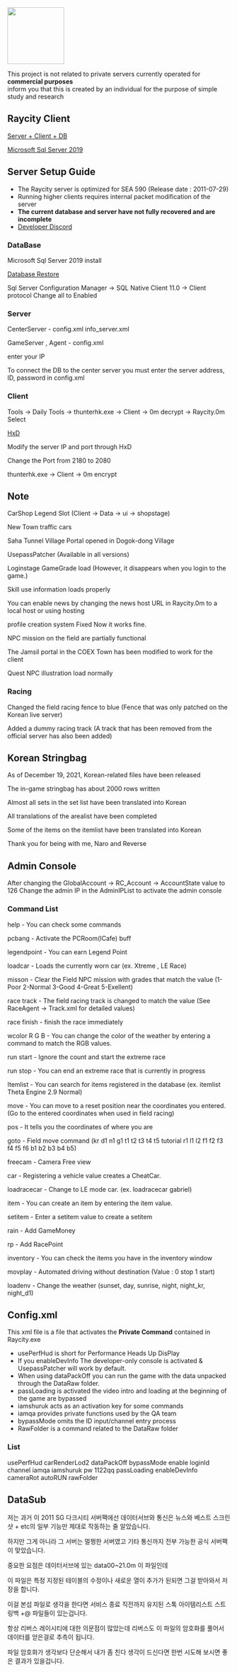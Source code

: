  <img src="https://raw.githubusercontent.com/imhatepython/Raycity/main/logo.png"  width="128" height="auto">
 
This project is not related to private servers currently operated for **commercial purposes**</br>
inform you that this is created by an individual for the purpose of simple study and research

## Raycity Client
[Server + Client + DB](https://drive.google.com/file/d/1FqvwlxtqDCkRy7KGYMwytcfSkeZxE_gc/view?usp=share_link)

[Microsoft Sql Server 2019](https://www.microsoft.com/ko-kr/sql-server/sql-server-downloads)

## Server Setup Guide
- The Raycity server is optimized for SEA 590 (Release date : 2011-07-29)
- Running higher clients requires internal packet modification of the server
- **The current database and server have not fully recovered and are incomplete**
- [Developer Discord](https://discord.gg/DRBYQnpS5S) <!-- Discord Channel with pink princess and sick people  If you check this out. Run away from this game -->
### DataBase
Microsoft Sql Server 2019 install

[Database Restore](https://learn.microsoft.com/en-us/sql/relational-databases/backup-restore/restore-a-database-backup-using-ssms?view=sql-server-ver16)

Sql Server Configuration Manager ->  SQL Native Client 11.0 -> Client protocol Change all to Enabled

### Server
CenterServer - config.xml info_server.xml

GameServer , Agent - config.xml

enter your IP
</br>

To connect the DB to the center server you must enter the server address, ID, password in config.xml

### Client
Tools -> Daily Tools -> thunterhk.exe -> Client -> 0m decrypt -> Raycity.0m Select

[HxD](https://mh-nexus.de/en/downloads.php?product=HxD20)

Modify the server IP and port through HxD

Change the Port from 2180 to 2080

thunterhk.exe -> Client -> 0m encrypt

## Note
CarShop Legend Slot (Client -> Data -> ui -> shopstage)

New Town traffic cars

Saha Tunnel Village Portal opened in Dogok-dong Village

UsepassPatcher (Available in all versions)

Loginstage GameGrade load (However, it disappears when you login to the game.) 

Skill use information loads properly

You can enable news by changing the news host URL in Raycity.0m to a local host or using hosting

profile creation system Fixed Now it works fine. 

NPC mission on the field are partially functional

The Jamsil portal in the COEX Town has been modified to work for the client

Quest NPC illustration load normally

### Racing
Changed the field racing fence to blue (Fence that was only patched on the Korean live server)

Added a dummy racing track (A track that has been removed from the official server has also been added)

## Korean Stringbag

As of December 19, 2021, Korean-related files have been released

The in-game stringbag has about 2000 rows written

Almost all sets in the set list have been translated into Korean

All translations of the arealist have been completed

Some of the items on the itemlist have been translated into Korean

Thank you for being with me, Naro and Reverse

## Admin Console
After changing the GlobalAccount -> RC_Account -> AccountState value to 126 Change the admin IP in the AdminIPList to activate the admin console

### Command List
help - You can check some commands

pcbang - Activate the PCRoom(ICafe) buff

legendpoint - You can earn Legend Point 

loadcar - Loads the currently worn car (ex. Xtreme , LE Race)

misson - Clear the Field NPC mission with grades that match the value (1-Poor 2-Normal 3-Good 4-Great 5-Exellent)

race track - The field racing track is changed to match the value (See RaceAgent -> Track.xml for detailed values)

race finish - finish the race immediately

wcolor R G B - You can change the color of the weather by entering a command to match the RGB values.

run start - Ignore the count and start the extreme race

run stop - You can end an extreme race that is currently in progress

Itemlist - You can search for items registered in the database (ex. itemlist Theta Engine 2.9 Normal)

move - You can move to a reset position near the coordinates you entered. (Go to the entered coordinates when used in field racing)

pos - It tells you the coordinates of where you are

goto - Field move command (kr d1 n1 g1 t1 t2 t3 t4 t5 tutorial r1 l1 l2 f1 f2 f3 f4 f5 f6 b1 b2 b3 b4 b5)

freecam - Camera Free view

car - Registering a vehicle value creates a CheatCar.

loadracecar - Change to LE mode car. (ex. loadracecar gabriel)

item - You can create an item by entering the item value.

setitem - Enter a setitem value to create a setitem

rain - Add GameMoney

rp - Add RacePoint

inventory - You can check the items you have in the inventory window

movplay - Automated driving without destination (Value : 0 stop 1 start)

loadenv - Change the weather (sunset, day, sunrise, night, night_kr, night_d1)

## Config.xml
This xml file is a file that activates the **Private Command** contained in Raycity.exe
</br>
- usePerfHud is short for Performance Heads Up DisPlay</br>
- If you enableDevInfo The developer-only console is activated & UsepassPatcher will work by default.</br>
- When using dataPackOff you can run the game with the data unpacked through the DataRaw folder.</br> 
- passLoading is activated the video intro and loading at the beginning of the game are bypassed</br>
- iamshuruk acts as an activation key for some commands</br>
- iamqa provides private functions used by the QA team</br>
- bypassMode omits the ID input/channel entry process</br>
- RawFolder is a command related to the DataRaw folder

### List
usePerfHud
carRenderLod2
dataPackOff
bypassMode enable loginId channel
iamqa
iamshuruk pw 1122qq
passLoading
enableDevInfo
cameraRot
autoRUN
rawFolder 

## DataSub
저는 과거 이 2011 SG 다크시티 서버팩에선 데이터서브와 통신은 뉴스와 베스트 스크린샷 + etc의 일부 기능만 제대로 작동하는 줄 알았습니다.

하지만 그게 아니라 그 서버는 멀쩡한 서버였고 기타 통신까지 전부 가능한 공식 서버팩이 맞았습니다.

중요한 요점은 데이터서브에 있는 data00~21.0m 이 파일인데

이 파일은 특정 지정된 테이블의 수정이나 새로운 열이 추가가 된되면 그걸 받아와서 저장을 합니다.

이걸 본섭 파일로 생각을 한다면 서비스 종료 직전까지 유지된 스톡 아이템리스트 스트링백 +@ 파일들이 있는겁니다.

항상 리버스 레이시티에 대한 의문점이 많았는데 리버스도 이 파일의 암호화를 풀어서 데이터를 얻은걸로 추측이 됩니다.

파일 암호화가 생각보다 단순해서 내가 좀 친다 생각이 드신다면 한번 시도해 보시면 좋은 결과가 있을겁니다.
